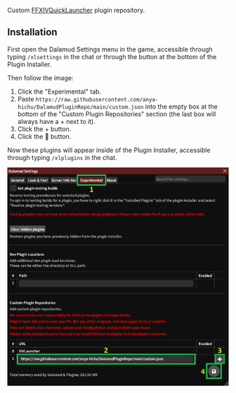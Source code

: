 Custom [FFXIVQuickLauncher](https://github.com/goaaats/FFXIVQuickLauncher) plugin repository.

## Installation

First open the Dalamud Settings menu in the game, accessible through typing `/xlsettings` in the chat or through the button at the bottom of the Plugin Installer.

Then follow the image:
1. Click the "Experimental" tab.
2. Paste `https://raw.githubusercontent.com/anya-hichu/DalamudPluginRepo/main/custom.json` into the empty box at the bottom of the "Custom Plugin Repositories" section (the last box will always have a + next to it).
3. Click the + button.
4. Click the 💾 button.

Now these plugins will appear inside of the Plugin Installer, accessible through typing `/xlplugins` in the chat.


![Instructions to add custom repo](https://github.com/anya-hichu/DalamudPluginRepo/raw/main/custom.png)
